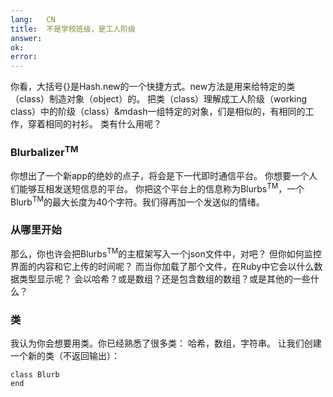 ```yaml
---
lang:   CN
title:  不是学校班级，是工人阶级
answer:
ok:
error:
---
```


你看，大括号{}是Hash.new的一个快捷方式。new方法是用来给特定的类（class）制造对象（object）的。
把类（class）理解成工人阶级（working class）中的阶级（class）&mdash一组特定的对象，们是相似的，有相同的工作，穿着相同的衬衫。 
类有什么用呢？

### Blurbalizer<sup>TM</sup>
你想出了一个新app的绝妙的点子，将会是下一代即时通信平台。
你想要一个人们能够互相发送短信息的平台。
你把这个平台上的信息称为Blurbs<sup>TM</sup>，一个Blurb<sup>TM</sup>的最大长度为40个字符。我们得再加一个发送似的情绪。

<!---The Internet has really brought back stick people and smileys out of bankruptcy. __Emote!__-->

### 从哪里开始
那么，你也许会把Blurbs<sup>TM</sup>的主框架写入一个json文件中，对吧？
但你如何监控界面的内容和它上传的时间呢？
而当你加载了那个文件，在Ruby中它会以什么数据类型显示呢？
会以哈希？或是数组？还是包含数组的数组？或是其他的一些什么？

### 类
我认为你会想要用类。你已经熟悉了很多类：
哈希，数组，字符串。
让我们创建一个新的类（不返回输出）：

    class Blurb
    end
